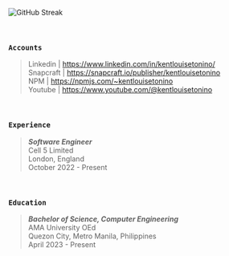 ![GitHub Streak](https://github-readme-streak-stats-rosy.vercel.app?user=kentlouisetonino&theme=shadow-green&hide_border=true&border_radius=7.1&card_width=846&hide_current_streak=true)

<br />

### `Accounts`
> Linkedin | https://www.linkedin.com/in/kentlouisetonino/ <br />
> Snapcraft | https://snapcraft.io/publisher/kentlouisetonino <br />
> NPM | https://npmjs.com/~kentlouisetonino <br />
> Youtube | https://www.youtube.com/@kentlouisetonino

<br />

### `Experience`
> _**Software Engineer**_ <br />
> Cell 5 Limited <br />
> London, England <br />
> October 2022 - Present

<br />

### `Education`
> _**Bachelor of Science, Computer Engineering**_ <br />
> AMA University OEd <br />
> Quezon City, Metro Manila, Philippines <br />
> April 2023 - Present
